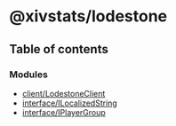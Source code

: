 # @xivstats/lodestone

## Table of contents

### Modules

- [client/LodestoneClient](modules/client_LodestoneClient.md)
- [interface/ILocalizedString](modules/interface_ILocalizedString.md)
- [interface/IPlayerGroup](modules/interface_IPlayerGroup.md)
